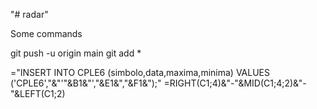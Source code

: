 "# radar" 

Some commands

git push -u origin main
git add *

="INSERT INTO CPLE6 (simbolo,data,maxima,minima) VALUES ('CPLE6',"&"'"&B1&"',"&E1&","&F1&");"
=RIGHT(C1;4)&"-"&MID(C1;4;2)&"-"&LEFT(C1;2)

